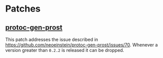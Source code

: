 # Patches

## [protoc-gen-prost](./protoc-gen-prost.patch)

This patch addresses the issue described in https://github.com/neoeinstein/protoc-gen-prost/issues/70.
Whenever a version greater than `0.2.2` is released it can be dropped.
